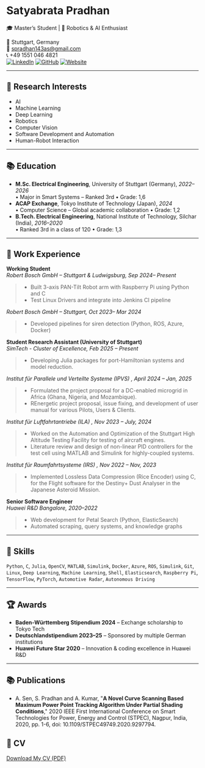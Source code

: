 # Satyabrata Pradhan

🎓 Master’s Student | 🤖 Robotics & AI Enthusiast

📍 Stuttgart, Germany  
📧 spradhan143as@gmail.com  
📞 +49 1551 046 4821  
[![LinkedIn](https://img.shields.io/badge/LinkedIn-blue?logo=linkedin)](https://www.linkedin.com/in/satyabrata-pradhan-00a6b916b/)
[![GitHub](https://img.shields.io/badge/GitHub-black?logo=github)](https://github.com/Satya1998-debug)
[![Website](https://img.shields.io/badge/Portfolio-satyabrata.dev-blue?style=flat-square&logo=google-chrome)](https://satya1998-debug.github.io/)


---

## 🔬 Research Interests
- AI
- Machine Learning
- Deep Learning
- Robotics
- Computer Vision
- Software Development and Automation
- Human-Robot Interaction

---

## 📚 Education
- **M.Sc. Electrical Engineering**, University of Stuttgart (Germany), *2022–2026*  
  • Major in Smart Systems – Ranked 3rd
  • Grade: 1,6
- **ACAP Exchange**, Tokyo Institute of Technology (Japan), *2024*  
  • Computer Science – Global academic collaboration
  • Grade: 1,2
- **B.Tech. Electrical Engineering**, National Institute of Technology, Silchar (India), *2016–2020*  
  • Ranked 3rd in a class of 120
  • Grade: 1,3

---

## 💼 Work Experience

**Working Student**  
*Robert Bosch GmbH – Stuttgart & Ludwigsburg, Sep 2024– Present*  
> - Built 3-axis PAN-Tilt Robot arm with Raspberry Pi using Python and C
> - Test Linux Drivers and integrate into Jenkins CI pipeline

*Robert Bosch GmbH – Stuttgart, Oct 2023– Mar 2024*  
> - Developed pipelines for siren detection (Python, ROS, Azure, Docker)

**Student Research Assistant (University of Stuttgart)**  
*SimTech - Cluster of Excellence, Feb 2025 – Present*  
> - Developing Julia packages for port-Hamiltonian systems and model reduction.

*Institut für Parallele und Verteilte Systeme (IPVS) , April 2024 – Jan, 2025*  
> - Formulated the project proposal for a DC-enabled microgrid in Africa (Ghana, Nigeria, and Mozambique).
> - REnergetic project proposal, issue fixing, and development of user manual for various Pilots, Users & Clients.

*Institut für Luftfahrtantriebe (ILA) , Nov 2023 – July, 2024*  
> - Worked on the Automation and Optimization of the Stuttgart High Altitude Testing Facility for testing of aircraft engines.
> - Literature review and design of non-linear PID controllers for the test cell using MATLAB and Simulink for highly-coupled systems.

*Institut für Raumfahrtsysteme (IRS) , Nov 2022 – Nov, 2023*
> - Implemented Lossless Data Compression (Rice Encoder) using C, for the Flight software for the Destiny+ Dust Analyser in the Japanese Asteroid Mission.

**Senior Software Engineer**  
*Huawei R&D Bangalore, 2020–2022*  
> - Web development for Petal Search (Python, ElasticSearch)  
> - Automated scraping, query systems, and knowledge graphs

---

## 🧠 Skills
`Python`, `C`, `Julia`, `OpenCV`, `MATLAB`, `Simulink`, `Docker`, `Azure`, `ROS`, `Simulink`, `Git`, `Linux`, `Deep Learning`, `Machine Learning`, `Shell`, `Elasticsearch`, `Raspberry Pi`, `TensorFlow`, `PyTorch`, `Automotive Radar`, `Autonomous Driving`

---

## 🏆 Awards
- **Baden-Württemberg Stipendium 2024** – Exchange scholarship to Tokyo Tech  
- **Deutschlandstipendium 2023–25** – Sponsored by multiple German institutions  
- **Huawei Future Star 2020** – Innovation & coding excellence in Huawei R&D  

---

## 📚 Publications
- A. Sen, S. Pradhan and A. Kumar, "**A Novel Curve Scanning Based Maximum Power Point Tracking Algorithm Under Partial Shading Conditions**," 2020 IEEE First International Conference on Smart Technologies for Power, Energy and Control (STPEC), Nagpur, India, 2020, pp. 1-6, doi: 10.1109/STPEC49749.2020.9297794.

## 📄 CV
[Download My CV (PDF)](assets/CV_satya_25_merged.pdf)
